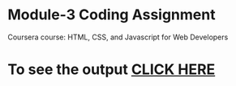 

# Module-3 Coding Assignment

Coursera course: HTML, CSS, and Javascript for Web Developers

# To see the output [CLICK HERE](https://tejassubhedar.github.io/HTML-CSS-/Assignments/module-3/index.html)

